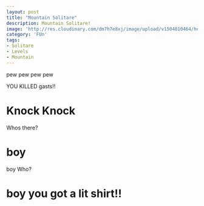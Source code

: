 ```yaml
---
layout: post
title: "Mountain Solitare"
description: Mountain Solitare!
image: 'http://res.cloudinary.com/dm7h7e8xj/image/upload/v1504810464/hello-world-vue_ibatoy.jpg'
category: 'FUn'
tags:
- Solitare
- Levels
- Mountain
---
```



pew pew pew pew

YOU KILLED gasts!!


# Knock Knock

Whos there?

# boy

boy Who?

# boy you got a lit shirt!!


<div>
<script src="https://cdn.htmlgames.com/embed.js?game=MountainSolitaire&amp;width=800&amp;height=480&amp;bgcolor=white"></script>
</div>




